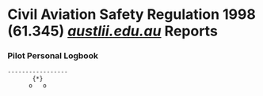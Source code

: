 # Civil Aviation Safety Regulation 1998 (61.345) [*austlii.edu.au*](http://www.austlii.edu.au/au/legis/cth/consol_reg/casr1998333/s61.345.html) Reports

### Pilot Personal Logbook

    -----------------
           {*}       
          o   o      
      
